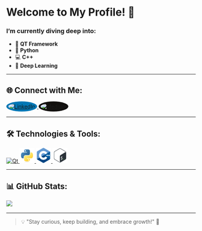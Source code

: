 # Welcome to My Profile! 👋

### I’m currently diving deep into:
- 🌟 **QT Framework**
- 🐍 **Python**
- 💻 **C++**
- 🤖 **Deep Learning**

---

## 🌐 Connect with Me:
<p align="left">
  <a href="https://linkedin.com/in/mtm-x" target="_blank" rel="noreferrer">
    <img src="https://cdn.jsdelivr.net/npm/simple-icons@v3/icons/linkedin.svg" alt="LinkedIn" width="40" height="40" style="background-color:#0077B5; padding:5px; border-radius:50%;"/>
  </a> 
  <a href="https://medium.com/@mtm-x" target="_blank" rel="noreferrer">
    <img src="https://cdn.jsdelivr.net/npm/simple-icons@v3/icons/medium.svg" alt="Medium" width="40" height="40" style="background-color:#12100E; padding:5px; border-radius:50%;"/>
  </a>
</p>

---

## 🛠️ Technologies & Tools:
<p align="left"> 
  <a href="https://www.qt.io/" target="_blank" rel="noreferrer"> 
    <img src="https://upload.wikimedia.org/wikipedia/commons/0/0b/Qt_logo_2016.svg" alt="Qt" width="40" height="40"/> 
  </a> 
  <a href="https://www.python.org" target="_blank" rel="noreferrer"> 
    <img src="https://raw.githubusercontent.com/devicons/devicon/master/icons/python/python-original.svg" alt="Python" width="40" height="40"/> 
  </a>
  <a href="https://www.w3schools.com/cpp/" target="_blank" rel="noreferrer"> 
    <img src="https://raw.githubusercontent.com/devicons/devicon/master/icons/cplusplus/cplusplus-original.svg" alt="C++" width="40" height="40"/> 
  </a>
  <a href="https://www.gnu.org/software/bash/" target="_blank" rel="noreferrer"> 
    <img src="https://raw.githubusercontent.com/devicons/devicon/master/icons/bash/bash-original.svg" alt="Bash Script" width="40" height="40"/> 
  </a>
</p>

---

## 📊 GitHub Stats:
![](https://github-readme-stats.vercel.app/api/top-langs/?username=mtm-x&theme=dark&hide_border=false&include_all_commits=false&count_private=false&layout=compact)

---

> 💡 "Stay curious, keep building, and embrace growth!" 🚀
